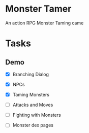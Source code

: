# Monster Tamer
 An action RPG Monster Taming came

# Tasks

## Demo
- [x] Branching Dialog

- [x] NPCs

- [x] Taming Monsters

- [ ] Attacks and Moves

- [ ] Fighting with Monsters

- [ ] Monster dex pages
